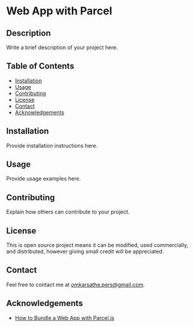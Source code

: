 # Web App with Parcel
## Description
Write a brief description of your project here.
## Table of Contents
- [Installation](#installation)
- [Usage](#usage)
- [Contributing](#contributing)
- [License](#license)
- [Contact](#contact)
- [Acknowledgements](#acknowledgements)
## Installation
Provide installation instructions here.
## Usage
Provide usage examples here.
## Contributing
Explain how others can contribute to your project.
## License
This is open source project means it can be modified, used commercially, and distributed, however giving small credit will be appreciated.
## Contact
Feel free to contact me at [omkarsathe.pers@gmail.com](mailto:omkarsathe.pers@gmail.com?subject=Feedback%20about%20Web%20App%20with%20Parcel!&body=Please%20share%20your%20feedback%20below:%0A%0A-------------------------------------%0A%0A[Your%20Reply%20Here]%0A%0A--------------------------------------%0A%0AGitHub%20Repository:%20https://github.com/omkarsathe01/web-app-with-parcel).
## Acknowledgements
- [How to Bundle a Web App with Parcel.js](https://www.digitalocean.com/community/tutorials/how-to-bundle-a-web-app-with-parcel-js)
